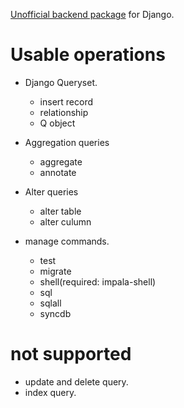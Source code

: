 
[Unofficial backend package](https://docs.djangoproject.com/en/dev/ref/databases/#using-a-3rd-party-database-backend "Unofficial backend package") for Django.

Usable operations
=================

- Django Queryset.
    - insert record
    - relationship
    - Q object

- Aggregation queries
    - aggregate
    - annotate

- Alter queries
    - alter table
    - alter culumn

- manage commands.
    - test
    - migrate
    - shell(required: impala-shell)
    - sql
    - sqlall
    - syncdb

not supported
=============

- update and delete query.
- index query.
